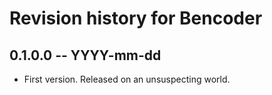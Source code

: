 # Revision history for Bencoder

## 0.1.0.0 -- YYYY-mm-dd

* First version. Released on an unsuspecting world.
